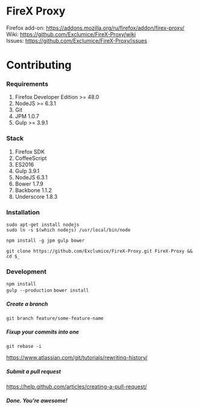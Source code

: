 # FireX Proxy

Firefox add-on: https://addons.mozilla.org/ru/firefox/addon/firex-proxy/  
Wiki: https://github.com/Exclumice/FireX-Proxy/wiki  
Issues: https://github.com/Exclumice/FireX-Proxy/issues

# Contributing

### Requirements

1. Firefox Developer Edition >= 48.0
2. NodeJS >= 6.3.1
3. Git
4. JPM 1.0.7
5. Gulp >= 3.9.1

### Stack

1. Firefox SDK
2. CoffeeScript
3. ES2016
4. Gulp 3.9.1
5. NodeJS 6.3.1
6. Bower 1.7.9
7. Backbone 1.1.2
8. Underscore 1.8.3


### Installation

`sudo apt-get install nodejs`  
`sudo ln -s $(which nodejs) /usr/local/bin/node`

`npm install -g jpm gulp bower`

`git clone https://github.com/Exclumice/FireX-Proxy.git FireX-Proxy && cd $_`
### Development

`npm install`  
`gulp --production`
`bower install`

##### Create a branch
`git branch feature/some-feature-name`
##### Fixup your commits into one
`git rebase -i`

https://www.atlassian.com/git/tutorials/rewriting-history/

##### Submit a pull request

https://help.github.com/articles/creating-a-pull-request/

##### Done. You're awesome!
